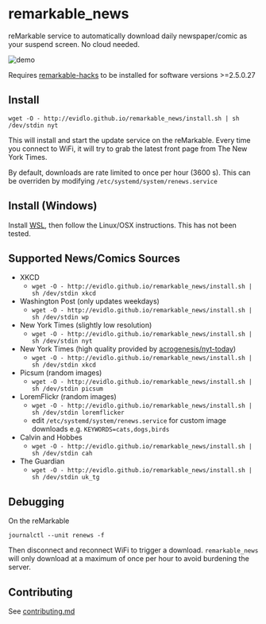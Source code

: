 # remarkable_news

reMarkable service to automatically download daily newspaper/comic as your suspend screen.  No cloud needed.

![demo](pic.png)

Requires [remarkable-hacks](https://github.com/ddvk/remarkable-hacks) to be installed for software versions >=2.5.0.27

## Install

    wget -O - http://evidlo.github.io/remarkable_news/install.sh | sh /dev/stdin nyt

This will install and start the update service on the reMarkable.  Every time you connect to WiFi, it will try to grab the latest front page from The New York Times.

By default, downloads are rate limited to once per hour (3600 s).  This can be overriden by modifying `/etc/systemd/system/renews.service`

## Install (Windows)

Install [WSL](https://docs.microsoft.com/en-us/learn/modules/get-started-with-windows-subsystem-for-linux/2-enable-and-install), then follow the Linux/OSX instructions.  This has not been tested.

## Supported News/Comics Sources

- XKCD 
    - `wget -O - http://evidlo.github.io/remarkable_news/install.sh | sh /dev/stdin xkcd`
- Washington Post (only updates weekdays) 
    - `wget -O - http://evidlo.github.io/remarkable_news/install.sh | sh /dev/stdin wp`
- New York Times (slightly low resolution) 
    - `wget -O - http://evidlo.github.io/remarkable_news/install.sh | sh /dev/stdin nyt`
- New York Times (high quality provided by [acrogenesis/nyt-today](https://github.com/acrogenesis/nyt-today)) 
    - `wget -O - http://evidlo.github.io/remarkable_news/install.sh | sh /dev/stdin xkcd`
- Picsum (random images) 
    - `wget -O - http://evidlo.github.io/remarkable_news/install.sh | sh /dev/stdin picsum`
- LoremFlickr (random images) 
    - `wget -O - http://evidlo.github.io/remarkable_news/install.sh | sh /dev/stdin loremflicker`
    - edit `/etc/systemd/system/renews.service` for custom image downloads e.g. `KEYWORDS=cats,dogs,birds`
- Calvin and Hobbes 
    - `wget -O - http://evidlo.github.io/remarkable_news/install.sh | sh /dev/stdin cah`
- The Guardian 
    - `wget -O - http://evidlo.github.io/remarkable_news/install.sh | sh /dev/stdin uk_tg`
<!-- - Wikipedia Picture of the Day - `make install_wikipotd` -->


## Debugging

On the reMarkable

    journalctl --unit renews -f

Then disconnect and reconnect WiFi to trigger a download.  `remarkable_news` will only download at a maximum of once per hour to avoid burdening the server.

## Contributing

See [contributing.md](contributing.md)
